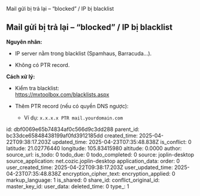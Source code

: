 Mail gửi bị trả lại – “blocked” / IP bị blacklist

## **Mail gửi bị trả lại – “blocked” / IP bị blacklist**

**Nguyên nhân:**

- IP server nằm trong blacklist (Spamhaus, Barracuda...).
    
- Không có PTR record.
    

**Cách xử lý:**

- Kiểm tra blacklist:  
    https://mxtoolbox.com/blacklists.aspx
    
- Thêm PTR record (nếu có quyền DNS ngược):
    
    - Ví dụ: `x.x.x.x PTR mail.yourdomain.com`

id: dbf0069e65b74834af0c566d9c3dd288
parent_id: bc33dce65848438199af0fd3912185dd
created_time: 2025-04-22T09:38:17.203Z
updated_time: 2025-04-23T07:35:48.838Z
is_conflict: 0
latitude: 21.02776440
longitude: 105.83415980
altitude: 0.0000
author: 
source_url: 
is_todo: 0
todo_due: 0
todo_completed: 0
source: joplin-desktop
source_application: net.cozic.joplin-desktop
application_data: 
order: 0
user_created_time: 2025-04-22T09:38:17.203Z
user_updated_time: 2025-04-23T07:35:48.838Z
encryption_cipher_text: 
encryption_applied: 0
markup_language: 1
is_shared: 0
share_id: 
conflict_original_id: 
master_key_id: 
user_data: 
deleted_time: 0
type_: 1